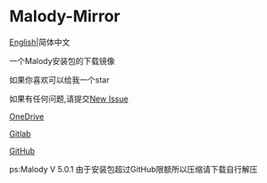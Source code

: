 # Malody-Mirror

[English](README.md)|简体中文

一个Malody安装包的下载镜像

如果你喜欢可以给我一个star

如果有任何问题,请提交[New Issue](https://github.com/brokenpoems/Malody-Mirror/issues/new)

[OneDrive](https://1drv.ms/f/s!AjArxDfalOZ0atElHi85t6XJ7YM)

[Gitlab](https://gitlab.com/brokenpoems/Malody-Mirror)

[GitHub](https://github.com/brokenpoems/Malody-Mirror)

ps:Malody V 5.0.1 由于安装包超过GitHub限额所以压缩请下载自行解压
